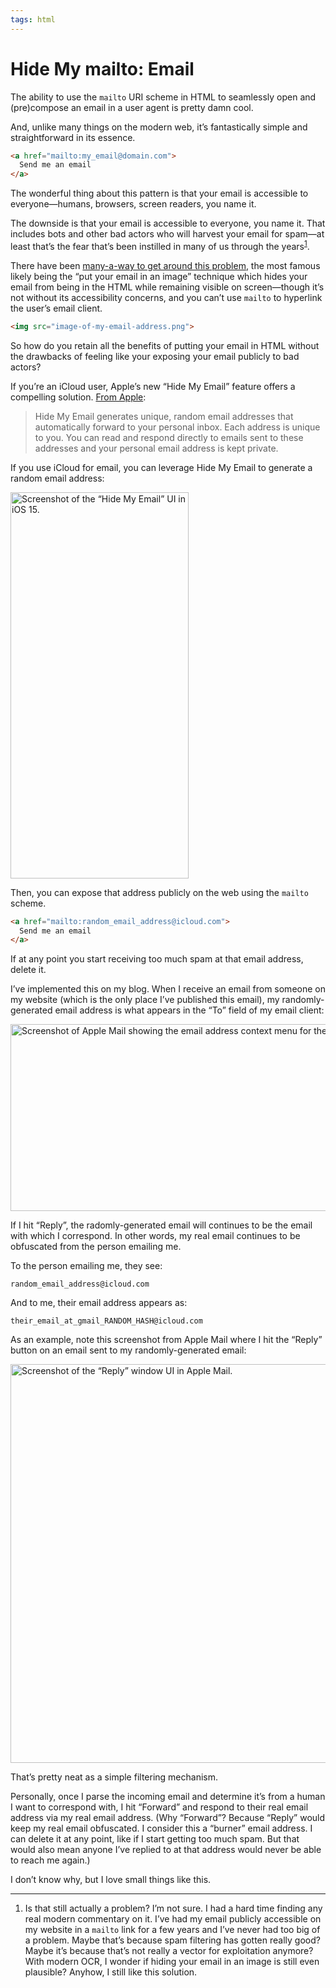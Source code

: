 ```yaml
---
tags: html
---
```


# Hide My mailto: Email

The ability to use the `mailto` URI scheme in HTML to seamlessly open and (pre)compose an email in a user agent is pretty damn cool.

And, unlike many things on the modern web, it’s fantastically simple and straightforward in its essence.

```html
<a href="mailto:my_email@domain.com">
  Send me an email
</a>
```

The wonderful thing about this pattern is that your email is accessible to everyone—humans, browsers, screen readers, you name it. 

The downside is that your email is accessible to everyone, you name it. That includes bots and other bad actors who will harvest your email for spam—at least that’s the fear that’s been instilled in many of us through the years<sup id="a1">[1](#f1)</sup>.

There have been [many-a-way to get around this problem](https://www.heartinternet.uk/blog/15-ways-to-hide-your-email-address/), the most famous likely being the “put your email in an image” technique which hides your email from being in the HTML while remaining visible on screen—though it’s not without its accessibility concerns, and you can’t use `mailto` to hyperlink the user’s email client.

```html
<img src="image-of-my-email-address.png">
```

So how do you retain all the benefits of putting your email in HTML without the drawbacks of feeling like your exposing your email publicly to bad actors?

If you’re an iCloud user, Apple’s new “Hide My Email” feature offers a compelling solution. [From Apple](https://support.apple.com/en-us/HT210425):

> Hide My Email generates unique, random email addresses that automatically forward to your personal inbox. Each address is unique to you. You can read and respond directly to emails sent to these addresses and your personal email address is kept private.

If you use iCloud for email, you can leverage Hide My Email to generate a random email address:

<img src="https://cdn.jim-nielsen.com/blog/2021/hide-my-email-ios.jpg" width="285" height="618" alt="Screenshot of the “Hide My Email” UI in iOS 15." /> 

Then, you can expose that address publicly on the web using the `mailto` scheme.

```html
<a href="mailto:random_email_address@icloud.com">
  Send me an email
</a>
```

If at any point you start receiving too much spam at that email address, delete it.

I’ve implemented this on my blog. When I receive an email from someone on my website (which is the only place I’ve published this email), my randomly-generated email address is what appears in the “To” field of my email client:

<img src="https://cdn.jim-nielsen.com/blog/2021/hide-my-email-mail-view.png" width="582" height="299" alt="Screenshot of Apple Mail showing the email address context menu for the 'To' field." /> 

If I hit “Reply”, the radomly-generated email will continues to be the email with which I correspond. In other words, my real email continues to be obfuscated from the person emailing me. 

To the person emailing me, they see:

`random_email_address@icloud.com`

And to me, their email address appears as:

`their_email_at_gmail_RANDOM_HASH@icloud.com`

As an example, note this screenshot from Apple Mail where I hit the “Reply” button on an email sent to my randomly-generated email:

<img src="https://cdn.jim-nielsen.com/blog/2021/hide-my-email-mail-respond.jpg" width="632" height="638" alt="Screenshot of the “Reply” window UI in Apple Mail." /> 

That’s pretty neat as a simple filtering mechanism.

Personally, once I parse the incoming email and determine it’s from a human I want to correspond with, I hit “Forward” and respond to their real email address via my real email address. (Why “Forward”? Because “Reply” would keep my real email obfuscated. I consider this a “burner” email address. I can delete it at any point, like if I start getting too much spam. But that would also mean anyone I’ve replied to at that address would never be able to reach me again.)

I don’t know why, but I love small things like this.

---

1. <span id="f1"></span>Is that still actually a problem? I’m not sure. I had a hard time finding any real modern commentary on it. I’ve had my email publicly accessible on my website in a `mailto` link for a few years and I’ve never had too big of a problem. Maybe that’s because spam filtering has gotten really good? Maybe it’s because that’s not really a vector for exploitation anymore? With modern OCR, I wonder if hiding your email in an image is still even plausible? Anyhow, I still like this solution.